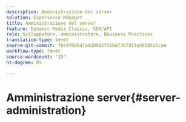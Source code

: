 ```yaml
---
description: Amministrazione del server
solution: Experience Manager
title: Amministrazione del server
feature: Dynamic Media Classic, SDK/API
role: Sviluppatore, amministratore, Business Practices
translation-type: tm+mt
source-git-commit: f6c97606d7a4209427316d7367013ad9585a5cae
workflow-type: tm+mt
source-wordcount: '15'
ht-degree: 0%

---
```



# Amministrazione server{#server-administration}

